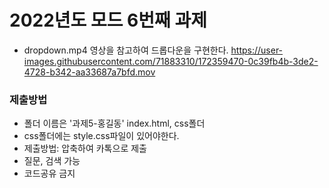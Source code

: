 # 2022년도 모드 6번째 과제
- dropdown.mp4 영상을 참고하여 드롭다운을 구현한다.
https://user-images.githubusercontent.com/71883310/172359470-0c39fb4b-3de2-4728-b342-aa33687a7bfd.mov

### 제출방법
- 폴더 이름은 '과제5-홍길동' index.html, css폴더 
- css폴더에는 style.css파일이 있어야한다.
- 제출방법: 압축하여 카톡으로 제출
- 질문, 검색 가능
- 코드공유 금지




